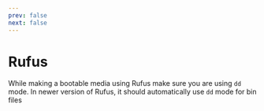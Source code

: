 ```yaml
---
prev: false
next: false
---
```


# Rufus

While making a bootable media using Rufus make sure you are using `dd` mode. In newer version of Rufus, it should
automatically use `dd` mode for bin files
